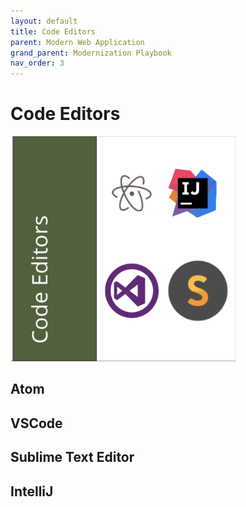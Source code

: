 ```yaml
---
layout: default
title: Code Editors
parent: Modern Web Application
grand_parent: Modernization Playbook 
nav_order: 3
---
```


# Code Editors

<img src="assets/images/code-editors.png" width="360" height="360"/>

## Atom

## VSCode

## Sublime Text Editor

## IntelliJ
